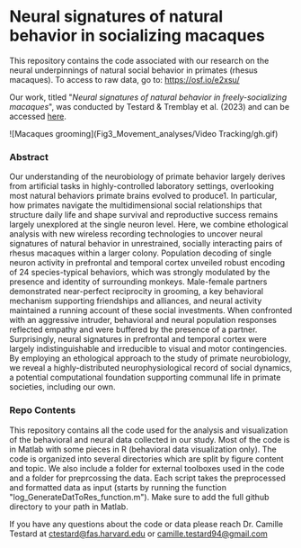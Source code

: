 # Neural signatures of natural behavior in socializing macaques

This repository contains the code associated with our research on the neural underpinnings of natural social behavior in primates (rhesus macaques). To access to raw data, go to: https://osf.io/e2xsu/

Our work, titled "_Neural signatures of natural behavior in freely-socializing macaques_", was conducted by Testard & Tremblay et al. (2023) and can be accessed [here](https://www.biorxiv.org/content/10.1101/2023.07.05.547833v1). 

![Macaques grooming](Fig3_Movement_analyses/Video Tracking/gh.gif)

### Abstract

Our understanding of the neurobiology of primate behavior largely derives from artificial tasks in highly-controlled laboratory settings, overlooking most natural behaviors primate brains evolved to produce1. In particular, how primates navigate the multidimensional social relationships that structure daily life and shape survival and reproductive success remains largely unexplored at the single neuron level. Here, we combine ethological analysis with new wireless recording technologies to uncover neural signatures of natural behavior in unrestrained, socially interacting pairs of rhesus macaques within a larger colony. Population decoding of single neuron activity in prefrontal and temporal cortex unveiled robust encoding of 24 species-typical behaviors, which was strongly modulated by the presence and identity of surrounding monkeys. Male-female partners demonstrated near-perfect reciprocity in grooming, a key behavioral mechanism supporting friendships and alliances, and neural activity maintained a running account of these social investments. When confronted with an aggressive intruder, behavioral and neural population responses reflected empathy and were buffered by the presence of a partner. Surprisingly, neural signatures in prefrontal and temporal cortex were largely indistinguishable and irreducible to visual and motor contingencies. By employing an ethological approach to the study of primate neurobiology, we reveal a highly-distributed neurophysiological record of social dynamics, a potential computational foundation supporting communal life in primate societies, including our own.

### Repo Contents

This repository contains all the code used for the analysis and visualization of the behavioral and neural data collected in our study. Most of the code is in Matlab with some pieces in R (behavioral data visualization only). 
The code is organized into several directories which are split by figure content and topic. We also include a folder for external toolboxes used in the code and a folder for preprcossing the data. Each script takes the preprocessed and formatted data as input (starts by running the function "log_GenerateDatToRes_function.m"). Make sure to add the full github directory to your path in Matlab. 

If you have any questions about the code or data please reach Dr. Camille Testard at ctestard@fas.harvard.edu or camille.testard94@gmail.com

